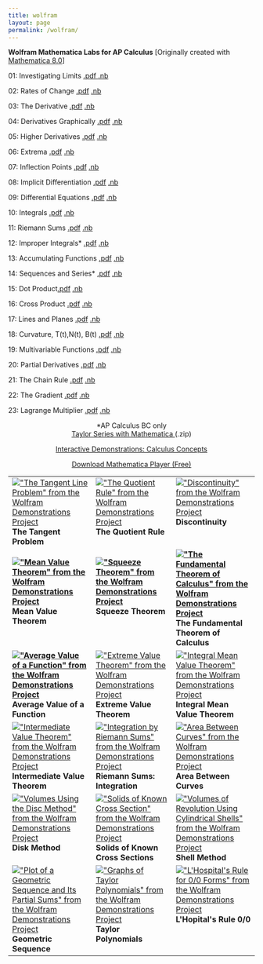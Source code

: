 ```yaml
---
title: wolfram
layout: page
permalink: /wolfram/
---
```


<strong>Wolfram Mathematica Labs for AP Calculus</strong> [Originally created with <a href="https://www.wolfram.com/mathematica/" target="_blank">Mathematica 8.0</a>]<br>

01:  Investigating Limits 
<a href="../docs/labs/calculus/01_Limits.pdf" target="_blank">.pdf
<a href="../docs/labs/calculus/01_Limits.nb" target="_blank">.nb</a>
        
02:  Rates of Change
<a href="../docs/labs/calculus/02_Rates_of_change.pdf" target="_blank">.pdf</a>
<a href="../docs/labs/calculus/02_Rates_of_change.nb" target="_blank">.nb</a>

03:  The Derivative 
<a href="../docs/labs/calculus/03_The_Derivative.pdf" target="_blank">.pdf</a>
<a href="../docs/labs/calculus/03_The_Derivative.nb" target="_blank">.nb</a>

04:  Derivatives Graphically
<a href="../docs/labs/calculus/04_Derivatives_Graphically.pdf" target="_blank">.pdf</a>
<a href="../docs/labs/calculus/04_Derivatives_Graphically.nb" target="_blank">.nb</a>

05:  Higher Derivatives
<a href="../docs/labs/calculus/05_Higher_Derivatives.pdf" target="_blank">.pdf</a>
<a href="../docs/labs/calculus/05_Higher_Derivatives.nb" target="_blank">.nb</a>
        
06:  Extrema
<a href="../docs/labs/calculus/06_Extrema.pdf" target="_blank">.pdf</a>
<a href="../docs/labs/calculus/06_Extrema.nb" target="_blank">.nb</a>

07:  Inflection Points
<a href="../docs/labs/calculus/07_Inflection_Points.pdf" target="_blank">.pdf</a>
<a href="../docs/labs/calculus/07_Inflection_Points.pdf" target="_blank">.nb</a>
 
08:  Implicit Differentiation
<a href="../docs/labs/calculus/08_Implicit_Differentiation.pdf" target="_blank">.pdf</a>
<a href="../docs/labs/calculus/08_Implicit_Differentiation.nb" target="_blank">.nb</a>

09:  Differential Equations
<a href="../docs/labs/calculus/09_Differential_Equations.pdf" target="_blank">.pdf</a>
<a href="../docs/labs/calculus/09_Differential_Equations.nb" target="_blank">.nb</a>
      
10:  Integrals
<a href="../docs/labs/calculus/10_Integrals.pdf" target="_blank">.pdf</a>
<a href="../docs/labs/calculus/10_Integrals.nb" target="_blank">.nb</a>
      
11: Riemann Sums
<a href="../docs/labs/calculus/11_Riemann_Sums.pdf" target="_blank">.pdf</a>
<a href="../docs/labs/calculus/11_Riemann_Sums.nb" target="_blank">.nb</a>
      
12: Improper Integrals*
<a href="../docs/labs/calculus/12_Improper_Integrals.pdf" target="_blank">.pdf</a>
<a href="../docs/labs/calculus/12_Improper_Integrals.nb" target="_blank">.nb</a>
   
13: Accumulating Functions
<a href="../docs/labs/calculus/13_Accumulating_Functions.pdf" target="_blank">.pdf</a>
<a href="../docs/labs/calculus/13_Accumulating_Functions.nb" target="_blank">.nb</a>
       
14: Sequences and Series*
<a href="../docs/labs/calculus/14_Sequences_and_Series.pdf" target="_blank">.pdf</a>
<a href="../docs/labs/calculus/14_Sequences_and_Series.nb" target="_blank">.nb</a>

15: Dot Product<a href="../docs/labs/calculus/15_Dot_Product.pdf" target="_blank">.pdf</a>
<a href="../docs/labs/calculus/15_Dot_Product.nb" target="_blank">.nb</a>

16: Cross Product
<a href="../docs/labs/calculus/16_Cross_Product.pdf" target="_blank">.pdf</a>
<a href="../docs/labs/calculus/16_Cross_Product.nb" target="_blank">.nb</a>

17: Lines and Planes
<a href="../docs/labs/calculus/17_Lines_Planes.pdf" target="_blank">.pdf</a>
<a href="../docs/labs/calculus/17_Lines_Planes.nb" target="_blank">.nb</a>

18: Curvature, T(t),N(t), B(t)
<a href="../docs/labs/calculus/18_Curvature_TNB.pdf" target="_blank">.pdf</a>
<a href="../docs/labs/calculus/18_Curvature_TNB.nb" target="_blank">.nb</a>
      
19: Multivariable Functions
<a href="../docs/labs/calculus/19_Multivariable_Functions.pdf" target="_blank">.pdf</a>
<a href="../docs/labs/calculus/19_Multivariable_Functions.nb" target="_blank">.nb</a>
   
20: Partial Derivatives
<a href="../docs/labs/calculus/20_Partial_Derivatives.pdf" target="_blank">.pdf</a>
<a href="../docs/labs/calculus/20_Partial_Derivatives.nb" target="_blank">.nb</a>

21:  The Chain Rule
<a href="../docs/labs/calculus/21_Chain_Rule.pdf" target="_blank">.pdf</a>
<a href="../docs/labs/calculus/21_Chain_Rule.nb" target="_blank">.nb</a>

22:  The Gradient
<a href="../docs/labs/calculus/22_Gradient.pdf" target="_blank">.pdf</a>
<a href="../docs/labs/calculus/22_Gradient.nb" target="_blank">.nb</a>

23:  Lagrange Multiplier
<a href="../docs/labs/calculus/23_Lagrange_Multiplier.pdf" target="_blank">.pdf</a>
<a href="../docs/labs/calculus/23_Lagrange_Multiplier.nb" target="_blank">.nb</a>


<center>*AP Calculus BC only </center>
  
<center> <a href="../docs/labs/calculus/Taylor-Series-Shubleka.nb.zip" target="_blank"> Taylor Series with Mathematica </a> (.zip) <br>
<p class="style1"><u>Interactive Demonstrations: Calculus Concepts </u></p>
<p class="style2"><u><a href="https://www.wolfram.com/cdf-player/" target="_blank">Download Mathematica Player (Free)</a></u> </p>
</center>
<table width="100%"  border="0">
        <tr valign="top">
          <td><a href="https://demonstrations.wolfram.com/TheTangentLineProblem/" target="_blank"><img src="https://demonstrations.wolfram.com/TheTangentLineProblem/thumbnail_174.jpg" border="0" alt="&quot;The Tangent Line Problem&quot; from the Wolfram Demonstrations Project" title="&quot;The Tangent Line Problem&quot; from the Wolfram Demonstrations Project" /></a><strong><br>
          The Tangent Problem</strong></td>
          <td><a href="https://demonstrations.wolfram.com/TheQuotientRule/" target="_blank"><img src="https://demonstrations.wolfram.com/TheQuotientRule/thumbnail_174.jpg" border="0" alt="&quot;The Quotient Rule&quot; from the Wolfram Demonstrations Project" title="&quot;The Quotient Rule&quot; from the Wolfram Demonstrations Project" /></a><br>
            <strong>The Quotient Rule</strong></td>
          <td><a href="https://demonstrations.wolfram.com/Discontinuity/" target="_blank"><img src="https://demonstrations.wolfram.com/Discontinuity/thumbnail_174.jpg" border="0" alt="&quot;Discontinuity&quot; from the Wolfram Demonstrations Project" title="&quot;Discontinuity&quot; from the Wolfram Demonstrations Project" /></a><br>
            <strong>Discontinuity</strong></td>
        </tr>
        <tr valign="top">
          <td>
        <p align="left"><strong><strong><a href="https://demonstrations.wolfram.com/MeanValueTheorem/" target="_blank"><img src="https://demonstrations.wolfram.com/MeanValueTheorem/thumbnail_174.jpg" border="0" alt="&quot;Mean Value Theorem&quot; from the Wolfram Demonstrations Project" title="&quot;Mean Value Theorem&quot; from the Wolfram Demonstrations Project" /></a> <br>
          Mean Value Theorem</strong></strong></p></td>
          <td><p align="left"><strong><a href="https://demonstrations.wolfram.com/SqueezeTheorem/" target="_blank"><img src="https://demonstrations.wolfram.com/SqueezeTheorem/thumbnail_174.jpg" border="0" alt="&quot;Squeeze Theorem&quot; from the Wolfram Demonstrations Project" title="&quot;Squeeze Theorem&quot; from the Wolfram Demonstrations Project"/></a><br>
          Squeeze Theorem
            </strong></p>
          </td>
          <td><strong><a href="https://demonstrations.wolfram.com/TheFundamentalTheoremOfCalculus/" target="_blank"><img src="https://demonstrations.wolfram.com/TheFundamentalTheoremOfCalculus/thumbnail_174.jpg" border="0" alt="&quot;The Fundamental Theorem of Calculus&quot; from the Wolfram Demonstrations Project" title="&quot;The Fundamental Theorem of Calculus&quot; from the Wolfram Demonstrations Project" /></a><br>
          The Fundamental Theorem of Calculus</strong></td>
        </tr>
        <tr valign="top">
          <td><strong><a href="https://demonstrations.wolfram.com/AverageValueOfAFunction/" target="_blank"><img src="https://demonstrations.wolfram.com/AverageValueOfAFunction/thumbnail_174.jpg" border="0" alt="&quot;Average Value of a Function&quot; from the Wolfram Demonstrations Project" title="&quot;Average Value of a Function&quot; from the Wolfram Demonstrations Project" /></a><br>
          Average Value of a Function</strong></td>
          <td><a href="https://demonstrations.wolfram.com/ExtremeValueTheorem/" target="_blank"><img src="https://demonstrations.wolfram.com/ExtremeValueTheorem/thumbnail_174.jpg" border="0" alt="&quot;Extreme Value Theorem&quot; from the Wolfram Demonstrations Project" title="&quot;Extreme Value Theorem&quot; from the Wolfram Demonstrations Project" /></a><br>
            <strong>Extreme Value Theorem</strong></td>
          <td><a href="https://demonstrations.wolfram.com/IntegralMeanValueTheorem/" target="_blank"><img src="https://demonstrations.wolfram.com/IntegralMeanValueTheorem/thumbnail_174.jpg" border="0" alt="&quot;Integral Mean Value Theorem&quot; from the Wolfram Demonstrations Project" title="&quot;Integral Mean Value Theorem&quot; from the Wolfram Demonstrations Project" /></a><br>
            <strong>Integral Mean Value Theorem</strong></td>
        </tr>
        <tr valign="top">
          <td><a href="https://demonstrations.wolfram.com/IntermediateValueTheorem/" target="_blank"><img src="https://demonstrations.wolfram.com/IntermediateValueTheorem/thumbnail_174.jpg" border="0" alt="&quot;Intermediate Value Theorem&quot; from the Wolfram Demonstrations Project" title="&quot;Intermediate Value Theorem&quot; from the Wolfram Demonstrations Project" /></a><br> <strong>Intermediate Value Theorem</strong></td>
          <td><a href="https://demonstrations.wolfram.com/IntegrationByRiemannSums/" target="_blank"><img src="https://demonstrations.wolfram.com/IntegrationByRiemannSums/thumbnail_174.jpg" border="0" alt="&quot;Integration by Riemann Sums&quot; from the Wolfram Demonstrations Project" title="&quot;Integration by Riemann Sums&quot; from the Wolfram Demonstrations Project" /></a><br>
            <strong>Riemann Sums: Integration</strong></td>
          <td><a href="https://demonstrations.wolfram.com/AreaBetweenCurves/" target="_blank"><img src="https://demonstrations.wolfram.com/AreaBetweenCurves/thumbnail_174.jpg" border="0" alt="&quot;Area Between Curves&quot; from the Wolfram Demonstrations Project" title="&quot;Area Between Curves&quot; from the Wolfram Demonstrations Project" /></a><br>
            <strong>Area Between Curves</strong></td>
        </tr>
        <tr valign="top">
          <td><a href="https://demonstrations.wolfram.com/VolumesUsingTheDiscMethod/" target="_blank"><img src="https://demonstrations.wolfram.com/VolumesUsingTheDiscMethod/thumbnail_174.jpg" border="0" alt="&quot;Volumes Using the Disc Method&quot; from the Wolfram Demonstrations Project" title="&quot;Volumes Using the Disc Method&quot; from the Wolfram Demonstrations Project" /></a><br>
            <strong>Disk Method</strong></td>
          <td><a href="https://demonstrations.wolfram.com/SolidsOfKnownCrossSection/" target="_blank"><img src="https://demonstrations.wolfram.com/SolidsOfKnownCrossSection/thumbnail_174.jpg" border="0" alt="&quot;Solids of Known Cross Section&quot; from the Wolfram Demonstrations Project" title="&quot;Solids of Known Cross Section&quot; from the Wolfram Demonstrations Project" /></a><br>
            <strong>Solids of Known Cross Sections</strong></td>
          <td><a href="https://demonstrations.wolfram.com/VolumesOfRevolutionUsingCylindricalShells/" target="_blank"><img src="https://demonstrations.wolfram.com/VolumesOfRevolutionUsingCylindricalShells/thumbnail_174.jpg" border="0" alt="&quot;Volumes of Revolution Using Cylindrical Shells&quot; from the Wolfram Demonstrations Project" title="&quot;Volumes of Revolution Using Cylindrical Shells&quot; from the Wolfram Demonstrations Project" /></a><br>
            <strong>Shell Method</strong></td>
        </tr>
        <tr valign="top">
          <td><a href="https://demonstrations.wolfram.com/PlotOfAGeometricSequenceAndItsPartialSums/" target="_blank"><img src="https://demonstrations.wolfram.com/PlotOfAGeometricSequenceAndItsPartialSums/thumbnail_174.jpg" border="0" alt="&quot;Plot of a Geometric Sequence and Its Partial Sums&quot; from the Wolfram Demonstrations Project" title="&quot;Plot of a Geometric Sequence and Its Partial Sums&quot; from the Wolfram Demonstrations Project" /></a><br>
            <strong>Geometric Sequence</strong></td>
          <td><a href="https://demonstrations.wolfram.com/GraphsOfTaylorPolynomials/" target="_blank"><img src="https://demonstrations.wolfram.com/GraphsOfTaylorPolynomials/thumbnail_174.jpg" border="0" alt="&quot;Graphs of Taylor Polynomials&quot; from the Wolfram Demonstrations Project" title="&quot;Graphs of Taylor Polynomials&quot; from the Wolfram Demonstrations Project" /></a><br>
            <strong>Taylor Polynomials</strong></td>
          <td><a href="https://demonstrations.wolfram.com/LHospitalsRuleFor00Forms/" target="_blank"><img src="https://demonstrations.wolfram.com/LHospitalsRuleFor00Forms/thumbnail_174.jpg" border="0" alt="&quot;L'Hospital's Rule for 0/0 Forms&quot; from the Wolfram Demonstrations Project" title="&quot;L'Hospital's Rule for 0/0 Forms&quot; from the Wolfram Demonstrations Project" /></a><br>
            <strong>L'Hopital's Rule 0/0</strong></td>
        </tr>
  
</table>